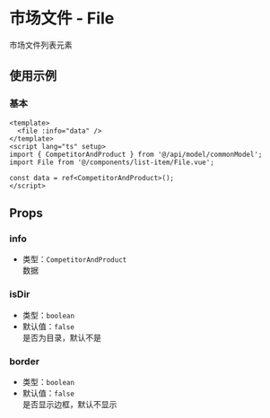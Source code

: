 # 市场文件 - File
市场文件列表元素

## 使用示例
### 基本
```vue
<template>
  <file :info="data" />
</template>
<script lang="ts" setup>
import { CompetitorAndProduct } from '@/api/model/commonModel';
import File from '@/components/list-item/File.vue';

const data = ref<CompetitorAndProduct>();
</script>
```

## Props

### info
- 类型：`CompetitorAndProduct`  
数据

### isDir
- 类型：`boolean`
- 默认值：`false`  
是否为目录，默认不是

### border
- 类型：`boolean`
- 默认值：`false`  
是否显示边框，默认不显示
